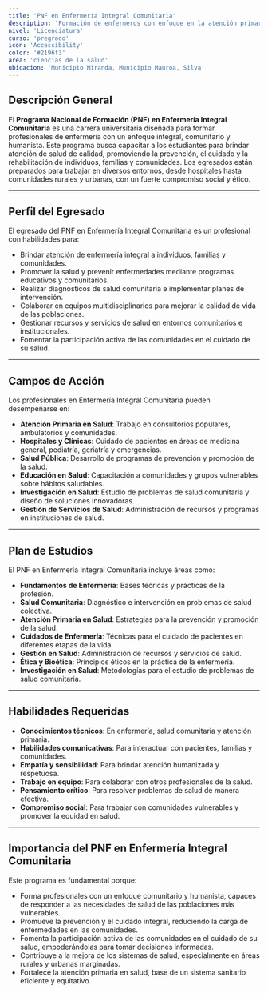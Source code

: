 ```yaml
---
title: 'PNF en Enfermería Integral Comunitaria'
description: 'Formación de enfermeros con enfoque en la atención primaria y comunitaria.'
nivel: 'Licenciatura'
curso: 'pregrado'
icon: 'Accessibility'
color: '#2196f3'
area: 'ciencias de la salud'
ubicacion: 'Municipio Miranda, Municipio Mauroa, Silva'
---
```


## Descripción General
El **Programa Nacional de Formación (PNF) en Enfermería Integral Comunitaria** es una carrera universitaria diseñada para formar profesionales de enfermería con un enfoque integral, comunitario y humanista. Este programa busca capacitar a los estudiantes para brindar atención de salud de calidad, promoviendo la prevención, el cuidado y la rehabilitación de individuos, familias y comunidades. Los egresados están preparados para trabajar en diversos entornos, desde hospitales hasta comunidades rurales y urbanas, con un fuerte compromiso social y ético.

---

## Perfil del Egresado
El egresado del PNF en Enfermería Integral Comunitaria es un profesional con habilidades para:
- Brindar atención de enfermería integral a individuos, familias y comunidades.
- Promover la salud y prevenir enfermedades mediante programas educativos y comunitarios.
- Realizar diagnósticos de salud comunitaria e implementar planes de intervención.
- Colaborar en equipos multidisciplinarios para mejorar la calidad de vida de las poblaciones.
- Gestionar recursos y servicios de salud en entornos comunitarios e institucionales.
- Fomentar la participación activa de las comunidades en el cuidado de su salud.

---

## Campos de Acción
Los profesionales en Enfermería Integral Comunitaria pueden desempeñarse en:
- **Atención Primaria en Salud**: Trabajo en consultorios populares, ambulatorios y comunidades.
- **Hospitales y Clínicas**: Cuidado de pacientes en áreas de medicina general, pediatría, geriatría y emergencias.
- **Salud Pública**: Desarrollo de programas de prevención y promoción de la salud.
- **Educación en Salud**: Capacitación a comunidades y grupos vulnerables sobre hábitos saludables.
- **Investigación en Salud**: Estudio de problemas de salud comunitaria y diseño de soluciones innovadoras.
- **Gestión de Servicios de Salud**: Administración de recursos y programas en instituciones de salud.

---

## Plan de Estudios
El PNF en Enfermería Integral Comunitaria incluye áreas como:
- **Fundamentos de Enfermería**: Bases teóricas y prácticas de la profesión.
- **Salud Comunitaria**: Diagnóstico e intervención en problemas de salud colectiva.
- **Atención Primaria en Salud**: Estrategias para la prevención y promoción de la salud.
- **Cuidados de Enfermería**: Técnicas para el cuidado de pacientes en diferentes etapas de la vida.
- **Gestión en Salud**: Administración de recursos y servicios de salud.
- **Ética y Bioética**: Principios éticos en la práctica de la enfermería.
- **Investigación en Salud**: Metodologías para el estudio de problemas de salud comunitaria.

---

## Habilidades Requeridas
- **Conocimientos técnicos**: En enfermería, salud comunitaria y atención primaria.
- **Habilidades comunicativas**: Para interactuar con pacientes, familias y comunidades.
- **Empatía y sensibilidad**: Para brindar atención humanizada y respetuosa.
- **Trabajo en equipo**: Para colaborar con otros profesionales de la salud.
- **Pensamiento crítico**: Para resolver problemas de salud de manera efectiva.
- **Compromiso social**: Para trabajar con comunidades vulnerables y promover la equidad en salud.

---

## Importancia del PNF en Enfermería Integral Comunitaria
Este programa es fundamental porque:
- Forma profesionales con un enfoque comunitario y humanista, capaces de responder a las necesidades de salud de las poblaciones más vulnerables.
- Promueve la prevención y el cuidado integral, reduciendo la carga de enfermedades en las comunidades.
- Fomenta la participación activa de las comunidades en el cuidado de su salud, empoderándolas para tomar decisiones informadas.
- Contribuye a la mejora de los sistemas de salud, especialmente en áreas rurales y urbanas marginadas.
- Fortalece la atención primaria en salud, base de un sistema sanitario eficiente y equitativo.